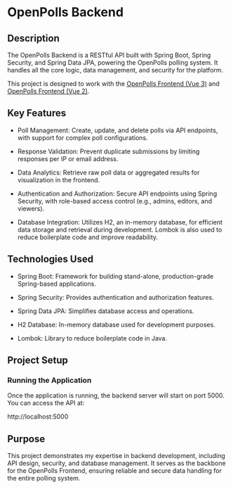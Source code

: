 # OpenPolls Backend
## Description
The OpenPolls Backend is a RESTful API built with Spring Boot, Spring Security, and Spring Data JPA, powering the OpenPolls polling system. It handles all the core logic, data management, and security for the platform.

This project is designed to work with the [OpenPolls Frontend (Vue 3)](https://github.com/franciscojuane/openpolls-frontend-vue3) and [OpenPolls Frontend (Vue 2)](https://github.com/franciscojuane/openpolls-frontend).

## Key Features
* Poll Management: Create, update, and delete polls via API endpoints, with support for complex poll configurations.

* Response Validation: Prevent duplicate submissions by limiting responses per IP or email address.

* Data Analytics: Retrieve raw poll data or aggregated results for visualization in the frontend.

* Authentication and Authorization: Secure API endpoints using Spring Security, with role-based access control (e.g., admins, editors, and viewers).

* Database Integration: Utilizes H2, an in-memory database, for efficient data storage and retrieval during development. Lombok is also used to reduce boilerplate code and improve readability.

## Technologies Used
* Spring Boot: Framework for building stand-alone, production-grade Spring-based applications.

* Spring Security: Provides authentication and authorization features.

* Spring Data JPA: Simplifies database access and operations.

* H2 Database: In-memory database used for development purposes.

* Lombok: Library to reduce boilerplate code in Java.

## Project Setup
### Running the Application
Once the application is running, the backend server will start on port 5000. You can access the API at:

http://localhost:5000

## Purpose
This project demonstrates my expertise in backend development, including API design, security, and database management. It serves as the backbone for the OpenPolls Frontend, ensuring reliable and secure data handling for the entire polling system.
